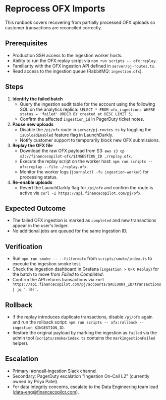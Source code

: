 # Reprocess OFX Imports

This runbook covers recovering from partially processed OFX uploads so customer
transactions are reconciled correctly.

## Prerequisites
- Production SSH access to the ingestion worker hosts.
- Ability to run the OFX replay script via `npm run scripts -- ofx:replay`.
- Familiarity with the OFX ingestion API defined in `server/pj-routes.ts`.
- Read access to the ingestion queue (RabbitMQ: `ingestion.ofx`).

## Steps
1. **Identify the failed batch**
   - Query the ingestion audit table for the account using the following SQL on the
     analytics replica: `SELECT * FROM ofx_ingestions WHERE status = 'failed' ORDER BY created_at DESC LIMIT 5;`
   - Confirm the affected `ingestion_id` in PagerDuty ticket notes.
2. **Pause new uploads**
   - Disable the `/pj/ofx` route in `server/pj-routes.ts` by toggling the `isUploadEnabled`
     feature flag in LaunchDarkly.
   - Notify customer support to temporarily block new OFX submissions.
3. **Replay the OFX file**
   - Download the raw OFX payload from S3: `aws s3 cp s3://financecopilot-ofx/$INGESTION_ID ./replay.ofx`.
   - Execute the replay script on the worker host: `npm run scripts -- ofx:replay --file ./replay.ofx`.
   - Monitor the worker logs (`journalctl -fu ingestion-worker`) for processing status.
4. **Re-enable uploads**
   - Revert the LaunchDarkly flag for `/pj/ofx` and confirm the route is active via
     `curl -I https://api.financecopilot.com/pj/ofx`.

## Expected Outcome
- The failed OFX ingestion is marked as `completed` and new transactions appear in the
  user's ledger.
- No additional jobs are queued for the same ingestion ID.

## Verification
- Run `npm run smoke -- --filter=ofx` from `scripts/smoke/index.ts` to execute the
  ingestion smoke test.
- Check the ingestion dashboard in Grafana (`Ingestion > OFX Replay`) for the batch to
  move from *Failed* to *Completed*.
- Confirm the API returns transactions via
  `curl https://api.financecopilot.com/pj/accounts/$ACCOUNT_ID/transactions | jq '.[0]'`.

## Rollback
- If the replay introduces duplicate transactions, disable `/pj/ofx` again and run the
  rollback script: `npm run scripts -- ofx:rollback --ingestion $INGESTION_ID`.
- Restore the original payload by marking the ingestion as `failed` via the admin tool
  (`scripts/smoke/index.ts` contains the `markIngestionFailed` helper).

## Escalation
- Primary: #oncall-ingestion Slack channel.
- Secondary: PagerDuty escalation "Ingestion On-Call L2" (currently owned by Priya Patel).
- For data integrity concerns, escalate to the Data Engineering team lead (data-eng@financecopilot.com).
